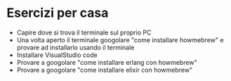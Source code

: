 # Esercizi per casa

- Capire dove si trova il terminale sul proprio PC
- Una volta aperto il terminale googolare "come installare howmebrew" e provare
  ad installarlo usando il terminale
- Installare VisualStudio code
- Provare a googolare "come installare erlang con howmebrew"
- Provare a googolare "come installare elixir con howmebrew"
